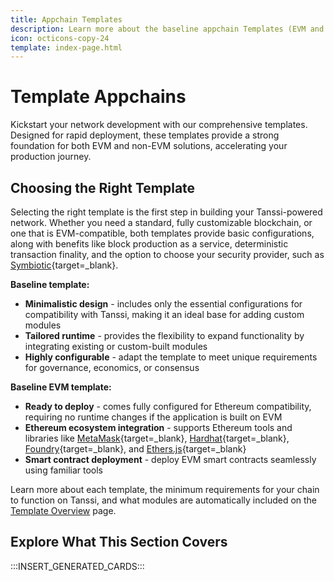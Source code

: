 ```yaml
---
title: Appchain Templates
description: Learn more about the baseline appchain Templates (EVM and non-EVM) that support Tanssi out of the box to help you kickstart your network development.
icon: octicons-copy-24
template: index-page.html
---
```


# Template Appchains

Kickstart your network development with our comprehensive templates. Designed for rapid deployment, these templates provide a strong foundation for both EVM and non-EVM solutions, accelerating your production journey.

## Choosing the Right Template

Selecting the right template is the first step in building your Tanssi-powered network. Whether you need a standard, fully customizable blockchain, or one that is EVM-compatible, both templates provide basic configurations, along with benefits like block production as a service, deterministic transaction finality, and the option to choose your security provider, such as [Symbiotic](https://symbiotic.fi/){target=\_blank}.

**Baseline template:**

- **Minimalistic design** - includes only the essential configurations for compatibility with Tanssi, making it an ideal base for adding custom modules
- **Tailored runtime** - provides the flexibility to expand functionality by integrating existing or custom-built modules
- **Highly configurable** - adapt the template to meet unique requirements for governance, economics, or consensus

**Baseline EVM template:**

- **Ready to deploy** - comes fully configured for Ethereum compatibility, requiring no runtime changes if the application is built on EVM
- **Ethereum ecosystem integration** - supports Ethereum tools and libraries like [MetaMask](https://metamask.io){target=\_blank}, [Hardhat](https://hardhat.org/){target=\_blank}, [Foundry](https://book.getfoundry.sh/){target=\_blank}, and [Ethers.js](https://docs.ethers.org/){target=\_blank}
- **Smart contract deployment** - deploy EVM smart contracts seamlessly using familiar tools

Learn more about each template, the minimum requirements for your chain to function on Tanssi, and  what modules are automatically included on the [Template Overview](/builders/build/templates/overview/) page.

## Explore What This Section Covers

:::INSERT_GENERATED_CARDS:::
